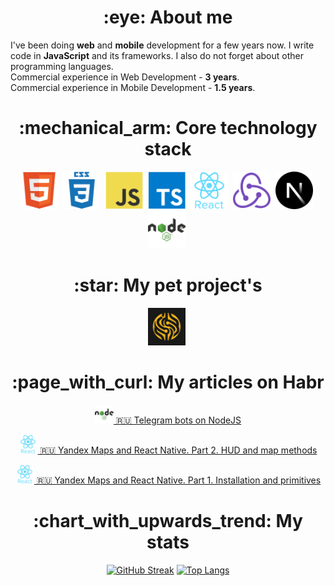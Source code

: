 <div align='center'>
  <h1>:eye: About me</h1>
</div>

<div>
  I've been doing <b>web</b> and <b>mobile</b> development for a few years now. I write code in <b>JavaScript</b> and its frameworks. I also do not forget about other programming languages.
  <br>Commercial experience in Web Development - <b>3 years</b>.
  <br>Commercial experience in Mobile Development - <b>1.5 years</b>.
</div>


<div align='center'>
  <h1>:mechanical_arm: Core technology stack</h1>
</div>

<div align='center'>
  <img src="https://github.com/devicons/devicon/blob/master/icons/html5/html5-original.svg" title="HTML5" alt="HTML" width="60" height="60"/>&nbsp;
  <img src="https://github.com/devicons/devicon/blob/master/icons/css3/css3-plain-wordmark.svg"  title="CSS3" alt="CSS" width="60" height="60"/>&nbsp;
  <img src="https://github.com/devicons/devicon/blob/master/icons/javascript/javascript-original.svg" title="JavaScript" alt="JavaScript" width="60" height="60"/>&nbsp;
  <img src="https://github.com/devicons/devicon/blob/master/icons/typescript/typescript-plain.svg" title="TypeScript" alt="TypeScript" width="60" height="60"/>&nbsp;
  <img src="https://github.com/devicons/devicon/blob/master/icons/react/react-original-wordmark.svg" title="React" alt="React" width="60" height="60"/>&nbsp;
  <img src="https://github.com/devicons/devicon/blob/master/icons/redux/redux-original.svg" title="Redux" alt="Redux " width="60" height="60"/>&nbsp;
  <img src="https://github.com/devicons/devicon/blob/master/icons/nextjs/nextjs-original.svg" title="NextJS" alt="NextJS" width="60" height="60"/>&nbsp;
  <img src="https://github.com/devicons/devicon/blob/master/icons/nodejs/nodejs-original-wordmark.svg" title="NodeJS" alt="NodeJS" width="60" height="60"/>&nbsp;
</div>

<div align='center'>
  <h1>:star: My pet project's</h1>
</div>

<div align='center'>
  <a href='https://dev.shaligula.ru/ready/'><img src="https://github.com/zloishavrin/zloishavrin/blob/main/icon.png" title="ShaligulaReady" alt="ShaligulaReady" width="60" height="60"/></a>&nbsp;
</div>

<div align='center'>
  <h1>:page_with_curl: My articles on Habr</h1>
</div>

<div align='center'>

  <a href='https://habr.com/ru/articles/740796/'><img src="https://github.com/devicons/devicon/blob/master/icons/nodejs/nodejs-original-wordmark.svg" title="NodeJS" alt="NodeJS" width="30" height="30"/> 🇷🇺 Telegram bots on NodeJS </a>

  <a href='https://habr.com/ru/articles/713374/'><img src="https://github.com/devicons/devicon/blob/master/icons/react/react-original-wordmark.svg" title="React" alt="React" width="30" height="30"/> 🇷🇺 Yandex Maps and React Native. Part 2. HUD and map methods </a>

  <a href='https://habr.com/ru/articles/713322/'><img src="https://github.com/devicons/devicon/blob/master/icons/react/react-original-wordmark.svg" title="React" alt="React" width="30" height="30"/> 🇷🇺 Yandex Maps and React Native. Part 1. Installation and primitives </a>

</div>


<div align='center'>
  
  <h1>:chart_with_upwards_trend: My stats</h1>
  
</div>

<div align='center'>
  
  [![GitHub Streak](https://streak-stats.demolab.com?user=zloishavrin&theme=github-dark-blue&hide_border=true&border_radius=5&date_format=%5BY%20%5DM%20j&card_width=500)](https://git.io/streak-stats)
  [![Top Langs](https://github-readme-stats.vercel.app/api/top-langs/?username=zloishavrin&layout=compact&bg_color=0d1117&title_color=ffffff&text_color=ffffff&hide_border=true)](https://github.com/anuraghazra/github-readme-stats)

</div>

